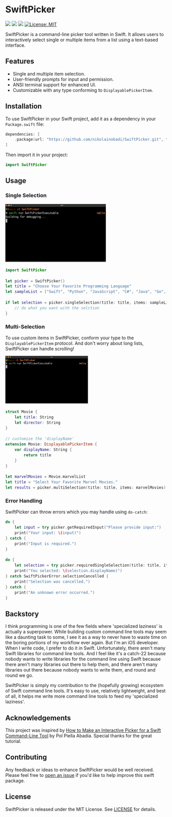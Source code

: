 # SwiftPicker
![](https://badgen.net/badge/Swift/5+/orange)
![](https://badgen.net/badge/platform/macos?list=|&color=grey)
![](https://badgen.net/badge/distro/SPM%20only?color=red)
[![License: MIT](https://img.shields.io/badge/License-MIT-blue.svg)](https://opensource.org/licenses/MIT)

SwiftPicker is a command-line picker tool written in Swift. It allows users to interactively select single or multiple items from a list using a text-based interface.

## Features

- Single and multiple item selection.
- User-friendly prompts for input and permission.
- ANSI terminal support for enhanced UI.
- Customizable with any type conforming to `DisplayablePickerItem`.

## Installation

To use SwiftPicker in your Swift project, add it as a dependency in your `Package.swift` file:

```swift
dependencies: [
    .package(url: "https://github.com/nikolainobadi/SwiftPicker.git", from: "0.8.0")
]
```

Then import it in your project:

```swift
import SwiftPicker
```

## Usage


### Single Selection
![Single Selection Demo](Media/single-select-demo.gif)

```swift
import SwiftPicker

let picker = SwiftPicker()
let title = "Choose Your Favorite Programming Language"
let sampleList = ["Swift", "Python", "JavaScript", "C#", "Java", "Go", "Ruby", "Kotlin"]

if let selection = picker.singleSelection(title: title, items: sampleList) {
    // do what you want with the selction
}
```

### Multi-Selection
To use custom items in SwiftPicker, conform your type to the `DisplayablePickerItem` protocol. And don't worry about long lists, SwiftPicker can handle scrolling!

![Multiple Selection Demo](Media/multi-select-demo.gif)

```swift
struct Movie {
    let title: String
    let director: String
}

// customize the 'displayName' 
extension Movie: DisplayablePickerItem {
    var displayName: String {
        return title
    }
}

let marvelMovies = Movie.marvelList
let title = "Select Your Favorite Marvel Movies."
let results = picker.multiSelection(title: title, items: marvelMovies)
```

### Error Handling

SwiftPicker can throw errors which you may handle using `do-catch`:

```swift
do {
    let input = try picker.getRequiredInput("Please provide input:")
    print("Your input: \(input)")
} catch {
    print("Input is required.")
}

do {
    let selection = try picker.requiredSingleSelection(title: title, items: sampleList)
    print("You selected: \(selection.displayName)")
} catch SwiftPickerError.selectionCancelled {
    print("Selection was cancelled.")
} catch {
    print("An unknown error occurred.")
}
```
## Backstory
I think programming is one of the few fields where 'specialized laziness' is actually a superpower. While building custom command line tools may seem like a daunting task to some, I see it as a way to never have to waste time on the boring portions of my workflow ever again. But I'm an iOS developer. When I write code, I prefer to do it in Swift. Unfortunately, there aren't many Swift libraries for command line tools. And I feel like it's a catch-22 because nobody wants to write libraries for the command line using Swift because there aren't many libraries out there to help them, and there aren't many libraries out there because nobody wants to write them, and round and round we go.

SwiftPicker is simply my contribution to the (hopefully growing) ecosystem of Swift command line tools. It's easy to use, relatively lightweight, and best of all, it helps me write more command line tools to feed my 'specialized laziness'.

## Acknowledgements

This project was inspired by [How to Make an Interactive Picker for a Swift Command-Line Tool](https://www.polpiella.dev/how-to-make-an-interactive-picker-for-a-swift-command-line-tool/) by Pol Piella Abadia. Special thanks for the great tutorial.

## Contributing
Any feedback or ideas to enhance SwiftPicker would be well received. Please feel free to [open an issue](https://github.com/nikolainobadi/SwiftPicker/issues/new) if you'd like to help improve this swift package.

## License

SwiftPicker is released under the MIT License. See [LICENSE](LICENSE) for details.
